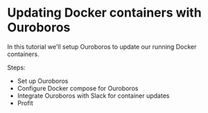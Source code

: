 # Updating Docker containers with Ouroboros 

In this tutorial we'll setup Ouroboros to update our running Docker containers. 

Steps: 

+ Set up Ouroboros  
+ Configure Docker compose for Ouroboros 
+ Integrate Ouroboros with Slack for container updates 
+ Profit
